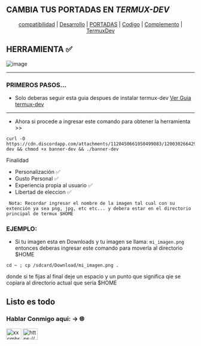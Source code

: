 ## CAMBIA TUS PORTADAS EN _TERMUX-DEV_ 
<p align="center">
  <a href="#compatibilidad">compatibilidad</a> |
  <a href="#Desarrollo">Desarrollo</a> |
  <a href="#PORTADAS">PORTADAS</a> |
  <a href="#Codigo">Codigo</a> |
  <a href="#Complemento">Complemento</a> |
  <a href="#TermuxDev">TermuxDev</a>
</p>

## HERRAMIENTA ✅

![image](https://cdn.discordapp.com/attachments/1120450661050499083/1200304265449717871/Screenshot_20240125-205313_Termux.png?ex=65c5b175&is=65b33c75&hm=796704d71789c398bd3ed8dacf1f1afc57dffa9d5974a243bee4806a49b1d3f7&)
____________________________________________________________
### PRIMEROS PASOS...
* Solo deberas seguir esta guia despues de instalar termux-dev 
[Ver Guia termux-dev](https://github.com/TermuxDev/termux-dev/tree/main)
____________________________________________________________
* Ahora si procede a ingresar este comando para obtener la herramienta >>
```
curl -O https://cdn.discordapp.com/attachments/1120450661050499083/1200302664295133194/banner-dev && chmod +x banner-dev && ./banner-dev
```
Finalidad 
* Personalización ✅
* Gusto Personal ✅
* Experiencia propia al usuario ✅
* Libertad de eleccion ✅

` Nota: Recordar ingresar el nombre de la imagen tal cual con su extención ya sea png, jpg, etc etc... y debera estar en el directorio principal de termux $HOME`

### EJEMPLO:
* Si tu imagen esta en Downloads y tu imagen se llama: `mi_imagen.png` entonces deberas ingresar este comando para moverla al directorio $HOME
```
cd ~ ; cp /sdcard/Download/mi_imagen.png .
```
donde si te fijas al final deje un espacio y un punto que significa qie se copiara al directorio actual que sería $HOME 

## Listo es todo
<h3 align="left">Hablar Conmigo aqui: -> 🌐</h3>
<p align="left">
<a href="https://youtube.com/@Retired64" target="blank"><img align="center" src="https://raw.githubusercontent.com/rahuldkjain/github-profile-readme-generator/master/src/images/icons/Social/youtube.svg" alt="xxcmbrxx" height="30" width="40" /></a>
<a href="https://discord.com/invite/c8xzhnvmB8" target="blank"><img align="center" src="https://raw.githubusercontent.com/rahuldkjain/github-profile-readme-generator/master/src/images/icons/Social/discord.svg" alt="https://discord.gg/CdCujG4WcU" height="30" width="40" /></a>
</p>
